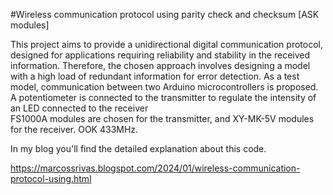 #Wireless communication protocol using parity check and checksum [ASK modules]
  
  This project aims to provide a unidirectional digital communication protocol, designed for applications requiring reliability and stability in the received information. Therefore, the chosen approach involves designing a model with a high load of redundant information for error detection.
  As a test model, communication between two Arduino microcontrollers is proposed. A potentiometer is connected to the transmitter to regulate the intensity of an LED connected to the receiver  
  FS1000A modules are chosen for the transmitter, and XY-MK-5V modules for the receiver. OOK 433MHz.

  In my blog you'll find the detailed explanation about this code.

  https://marcossrivas.blogspot.com/2024/01/wireless-communication-protocol-using.html

